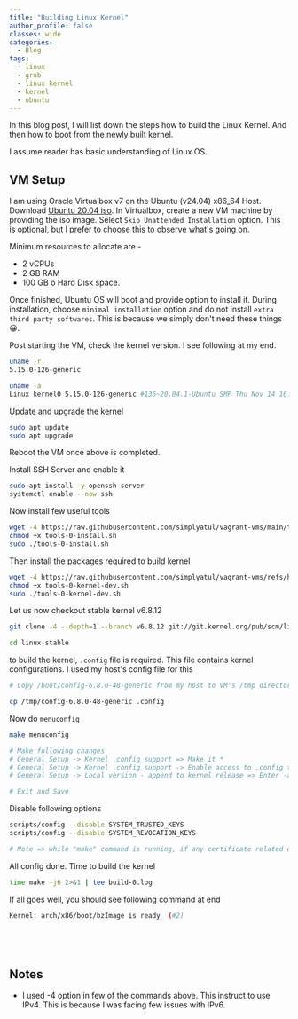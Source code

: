 ```yaml
---
title: "Building Linux Kernel"
author_profile: false
classes: wide
categories:
  - Blog
tags:
  - linux
  - grub
  - linux kernel
  - kernel
  - ubuntu
---
```


In this blog post, I will list down the steps how to build the Linux Kernel.
And then how to boot from the newly built kernel.

I assume reader has basic understanding of Linux OS.

## VM Setup

I am using Oracle Virtualbox v7 on the Ubuntu (v24.04) x86_64 Host. Download [Ubuntu 20.04 iso](https://hr.releases.ubuntu.com/20.04.6/ubuntu-20.04.6-desktop-amd64.iso). In Virtualbox, create a new VM machine by providing the iso image. Select ```Skip Unattended Installation``` option. This is optional, but I prefer to choose this to observe what's going on.

Minimum resources to allocate are - 
- 2 vCPUs 
- 2 GB RAM
- 100 GB o Hard Disk space.

Once finished, Ubuntu OS will boot and provide option to install it. During installation, choose ```minimal installation``` option and do not install ```extra third party softwares```. This is because we simply don't need these things :grinning:.

Post starting the VM, check the kernel version. I see following at my end.

```bash
uname -r 
5.15.0-126-generic

uname -a
Linux kernel0 5.15.0-126-generic #136~20.04.1-Ubuntu SMP Thu Nov 14 16:38:05 UTC 2024 x86_64 x86_64 x86_64 GNU/Linux
```

Update and upgrade the kernel

```bash
sudo apt update
sudo apt upgrade
```

Reboot the VM once above is completed.

Install SSH Server and enable it

```bash
sudo apt install -y openssh-server 
systemctl enable --now ssh
```

Now install few useful tools

```bash
wget -4 https://raw.githubusercontent.com/simplyatul/vagrant-vms/main/tools-0-install.sh
chmod +x tools-0-install.sh
sudo ./tools-0-install.sh
```
Then install the packages required to build kernel

```bash
wget -4 https://raw.githubusercontent.com/simplyatul/vagrant-vms/refs/heads/main/tools-0-kernel-dev.sh
chmod +x tools-0-kernel-dev.sh
sudo ./tools-0-kernel-dev.sh
```

Let us now checkout stable kernel v6.8.12

```bash
git clone -4 --depth=1 --branch v6.8.12 git://git.kernel.org/pub/scm/linux/kernel/git/stable/linux-stable.git

cd linux-stable
```

to build the kernel, ```.config``` file is required. This file contains kernel configurations. I used my host's config file for this

```bash
# Copy /boot/config-6.8.0-48-generic from my host to VM's /tmp directory

cp /tmp/config-6.8.0-48-generic .config
```

Now do ```menuconfig```

```bash
make menuconfig

# Make following changes
# General Setup -> Kernel .config support => Make it *
# General Setup -> Kernel .config support -> Enable access to .config through /proc/config.gz => Select it
# General Setup -> Local version - append to kernel release => Enter -at-bl0 (Or put some identifier of your choice)

# Exit and Save
```

Disable following options

```bash
scripts/config --disable SYSTEM_TRUSTED_KEYS
scripts/config --disable SYSTEM_REVOCATION_KEYS

# Note => while "make" command is running, if any certificate related question arises, then simply hit Enter.
```

All config done. Time to build the kernel

```bash
time make -j6 2>&1 | tee build-0.log
```

If all goes well, you should see following command at end

```bash
Kernel: arch/x86/boot/bzImage is ready  (#2)
```


```bash
```


```bash
```


```bash
```

```bash
```

## Notes
- I used -4 option in few of the commands above. This instruct to use IPv4. This is because I was facing few issues with IPv6.